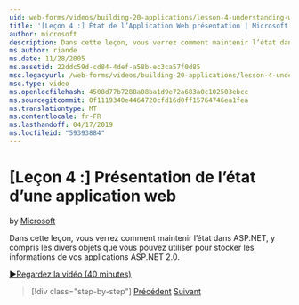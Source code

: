 ```yaml
---
uid: web-forms/videos/building-20-applications/lesson-4-understanding-web-application-state
title: '[Leçon 4 :] État de l’Application Web présentation | Microsoft Docs'
author: microsoft
description: Dans cette leçon, vous verrez comment maintenir l’état dans ASP.NET, y compris les divers objets que vous pouvez utiliser pour stocker les informations de votre application ASP.NET 2.0...
ms.author: riande
ms.date: 11/28/2005
ms.assetid: 22ddc59d-cd84-4def-a58b-ec3ca57f0d85
msc.legacyurl: /web-forms/videos/building-20-applications/lesson-4-understanding-web-application-state
msc.type: video
ms.openlocfilehash: 4508d77b7288a08ba1d9e72a683a0c102503ebcc
ms.sourcegitcommit: 0f1119340e4464720cfd16d0ff15764746ea1fea
ms.translationtype: MT
ms.contentlocale: fr-FR
ms.lasthandoff: 04/17/2019
ms.locfileid: "59393884"
---
```

# <a name="lesson-4-understanding-web-application-state"></a>[Leçon 4 :] Présentation de l’état d’une application web

by [Microsoft](https://github.com/microsoft)

Dans cette leçon, vous verrez comment maintenir l’état dans ASP.NET, y compris les divers objets que vous pouvez utiliser pour stocker les informations de vos applications ASP.NET 2.0.

[&#9654;Regardez la vidéo (40 minutes)](https://channel9.msdn.com/Blogs/ASP-NET-Site-Videos/lesson-4-understanding-web-application-state)

> [!div class="step-by-step"]
> [Précédent](lesson-3-understanding-more-about-events-and-postback.md)
> [Suivant](lesson-5-debugging-and-tracing-your-website.md)
